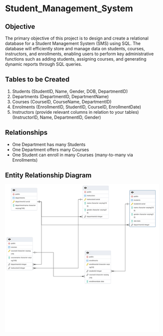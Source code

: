 # Student_Management_System
## Objective
The primary objective of this project is to design and create a relational database for a Student Management System (SMS) using SQL. The database will efficiently store and manage data on students, courses, instructors, and enrollments, enabling users to perform key administrative functions such as adding students, assigning courses, and generating dynamic reports through SQL queries.

## Tables to be Created
1.	Students (StudentID, Name, Gender, DOB, DepartmentID)
2.	Departments (DepartmentID, DepartmentName)
3.	Courses (CourseID, CourseName, DepartmentID)
4.	Enrolments (EnrollmentID, StudentID, CourseID, EnrollmentDate)
5.	Instructors (provide relevant columns in relation to your tables)
(InstructorID, Name, DepartmentID, Gender)

## Relationships 
- One Department has many Students
- One Department offers many Courses
- One Student can enroll in many Courses (many-to-many via Enrollments)

## Entity Relationship Diagram 
![](SMS_Schema.png)
